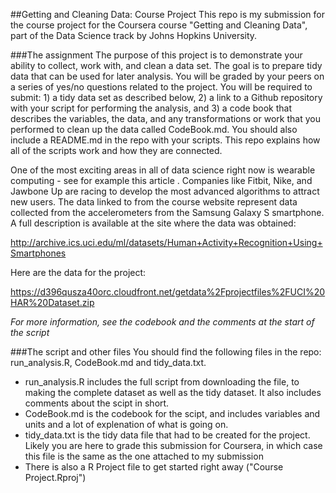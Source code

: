 ##Getting and Cleaning Data: Course Project
This repo is my submission for the course project for the Coursera course "Getting and Cleaning Data", part of the Data Science track by Johns Hopkins University.

###The assignment
The purpose of this project is to demonstrate your ability to collect, work with, and clean a data set. The goal is to prepare tidy data that can be used for later analysis. You will be graded by your peers on a series of yes/no questions related to the project. You will be required to submit: 1) a tidy data set as described below, 2) a link to a Github repository with your script for performing the analysis, and 3) a code book that describes the variables, the data, and any transformations or work that you performed to clean up the data called CodeBook.md. You should also include a README.md in the repo with your scripts. This repo explains how all of the scripts work and how they are connected. 

One of the most exciting areas in all of data science right now is wearable computing - see for example this article . Companies like Fitbit, Nike, and Jawbone Up are racing to develop the most advanced algorithms to attract new users. The data linked to from the course website represent data collected from the accelerometers from the Samsung Galaxy S smartphone. A full description is available at the site where the data was obtained:

http://archive.ics.uci.edu/ml/datasets/Human+Activity+Recognition+Using+Smartphones

Here are the data for the project:

https://d396qusza40orc.cloudfront.net/getdata%2Fprojectfiles%2FUCI%20HAR%20Dataset.zip

*For more information, see the codebook and the comments at the start of the script*

###The script and other files
You should find the following files in the repo: run_analysis.R, CodeBook.md and tidy_data.txt.

- run_analysis.R includes the full script from downloading the file, to making the complete dataset as well as the tidy dataset. It also includes comments about the scipt in short.
- CodeBook.md is the codebook for the scipt, and includes variables and units and a lot of explenation of what is going on.
- tidy_data.txt is the tidy data file that had to be created for the project. Likely you are here to grade this submission for Coursera, in which case this file is the same as the one attached to my submission
- There is also a R Project file to get started right away ("Course Project.Rproj")